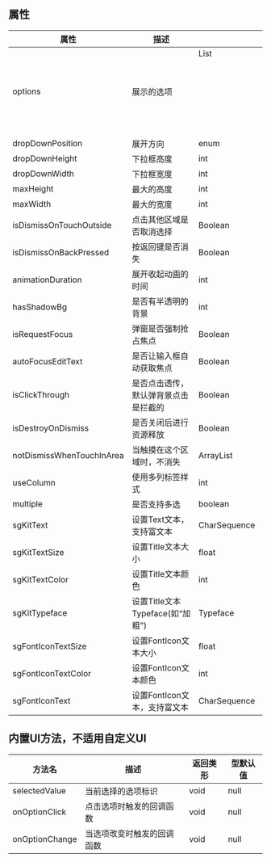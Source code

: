 ## 属性
| 属性 | 描述    | 类形           | 型默认值 |
| --- |-------|--------------|----|
| options | 展示的选项 | List<Object> | null |
| dropDownPosition | 展开方向  | enum         | Top |
| dropDownHeight | 下拉框高度 | int          | 0  |
| dropDownWidth | 下拉框宽度 | int          | 0  |
| maxHeight | 最大的高度 | int          | 0  |
| maxWidth | 最大的宽度 | int          | 0  |
| isDismissOnTouchOutside | 点击其他区域是否取消选择 | Boolean      | true |
| isDismissOnBackPressed | 按返回键是否消失     | Boolean      | true |
| animationDuration | 展开收起动画的时间    | int          | 300 |
| hasShadowBg | 是否有半透明的背景    | int          | true |
| isRequestFocus | 弹窗是否强制抢占焦点    | Boolean          | true |
| autoFocusEditText | 是否让输入框自动获取焦点    | Boolean          | true |
| isClickThrough | 是否点击透传，默认弹背景点击是拦截的   | Boolean          | true |
| isDestroyOnDismiss | 是否关闭后进行资源释放   | Boolean          | true |
| notDismissWhenTouchInArea | 当触摸在这个区域时，不消失   | ArrayList<Rect> | null |
| useColumn | 使用多列标签样式     | int          | 3  |
| multiple | 是否支持多选       | boolean      | false |
| sgKitText | 设置Text文本，支持富文本 | CharSequence | 内容 |
| sgKitTextSize | 设置Title文本大小 | float | 16sp |
| sgKitTextColor | 设置Title文本颜色 | int | #222222 |
| sgKitTypeface | 设置Title文本Typeface(如“加粗”) | Typeface | Typeface.DEFAULT |
| sgFontIconTextSize | 设置FontIcon文本大小 | float | 16sp |
| sgFontIconTextColor | 设置FontIcon文本颜色 | int | #222222 |
| sgFontIconText | 设置FontIcon文本，支持富文本 | CharSequence | &#xe98d; |

## 内置UI方法，不适用自定义UI
| 方法名 | 描述 | 返回类形 | 型默认值 |
| --- | --- | ---| ---|
| selectedValue | 当前选择的选项标识 | void | null |
| onOptionClick | 点击选项时触发的回调函数 | void | null |
| onOptionChange | 当选项改变时触发的回调函数 | void | null |


